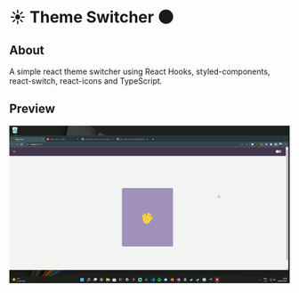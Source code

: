 # ☀️ Theme Switcher 🌑

## About

A simple react theme switcher using React Hooks, styled-components, react-switch, react-icons and TypeScript.

## Preview

<img src='src/img/app-gif.gif'/>

